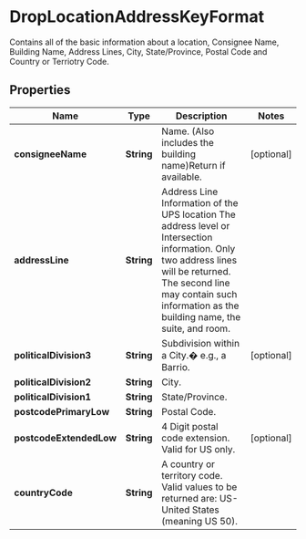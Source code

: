

# DropLocationAddressKeyFormat

Contains all of the basic information about a location, Consignee Name, Building Name, Address Lines, City, State/Province, Postal Code and Country or Terriotry Code.

## Properties

| Name | Type | Description | Notes |
|------------ | ------------- | ------------- | -------------|
|**consigneeName** | **String** | Name. (Also includes the building name)Return if available. |  [optional] |
|**addressLine** | **String** | Address Line Information of the UPS location The address level or Intersection information. Only two address lines will be returned. The second line may contain such information as the building name, the suite, and room. |  |
|**politicalDivision3** | **String** | Subdivision within a City.� e.g., a Barrio. |  [optional] |
|**politicalDivision2** | **String** | City. |  |
|**politicalDivision1** | **String** | State/Province. |  |
|**postcodePrimaryLow** | **String** | Postal Code. |  |
|**postcodeExtendedLow** | **String** | 4 Digit postal code extension. Valid for US only. |  [optional] |
|**countryCode** | **String** | A country or territory code. Valid values to be returned are: US-United States (meaning US 50). |  |



